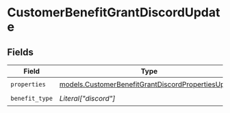 # CustomerBenefitGrantDiscordUpdate


## Fields

| Field                                                                                                          | Type                                                                                                           | Required                                                                                                       | Description                                                                                                    |
| -------------------------------------------------------------------------------------------------------------- | -------------------------------------------------------------------------------------------------------------- | -------------------------------------------------------------------------------------------------------------- | -------------------------------------------------------------------------------------------------------------- |
| `properties`                                                                                                   | [models.CustomerBenefitGrantDiscordPropertiesUpdate](../models/customerbenefitgrantdiscordpropertiesupdate.md) | :heavy_check_mark:                                                                                             | N/A                                                                                                            |
| `benefit_type`                                                                                                 | *Literal["discord"]*                                                                                           | :heavy_check_mark:                                                                                             | N/A                                                                                                            |